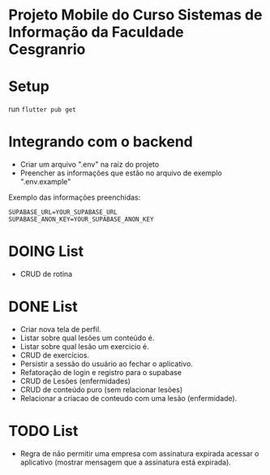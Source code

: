 # Projeto Mobile do Curso Sistemas de Informação da Faculdade Cesgranrio

# Setup

run `flutter pub get`

# Integrando com o backend

- Criar um arquivo ".env" na raiz do projeto
- Preencher as informações que estão no arquivo de exemplo ".env.example"

Exemplo das informações preenchidas:
```env
SUPABASE_URL=YOUR_SUPABASE_URL
SUPABASE_ANON_KEY=YOUR_SUPABASE_ANON_KEY
```

# DOING List
- CRUD de rotina

# DONE List
- Criar nova tela de perfil.
- Listar sobre qual lesões um conteúdo é.
- Listar sobre qual lesão um exercicio é.
- CRUD de exercícios.
- Persistir a sessão do usuário ao fechar o aplicativo.
- Refatoração de login e registro para o supabase
- CRUD de Lesões (enfermidades)
- CRUD de conteúdo puro (sem relacionar lesões)
- Relacionar a criacao de conteudo com uma lesão (enfermidade).

# TODO List
- Regra de não permitir uma empresa com assinatura expirada acessar o aplicativo (mostrar mensagem que a assinatura está expirada).
